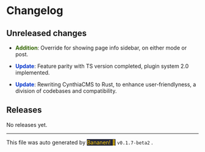
# Changelog


## Unreleased changes
            
-  **<span style="color: #336600">Addition</span>**: Override for showing page info sidebar, on either mode or post.
-  **<span style="color: #0033cc">Update</span>**: Feature parity with TS version completed, plugin system 2.0 implemented.
-  **<span style="color: #0033cc">Update</span>**: Rewriting CynthiaCMS to Rust, to enhance user-friendlyness, a division of codebases and compatibility.


## Releases

No releases yet.

<hr>
            
This file was auto generated by [<span style="background-color: #24273a; color: #ffcc00">Bananen! 🍌</span>](https://github.com/strawmelonjuice/bananen/) `v0.1.7-beta2`
.